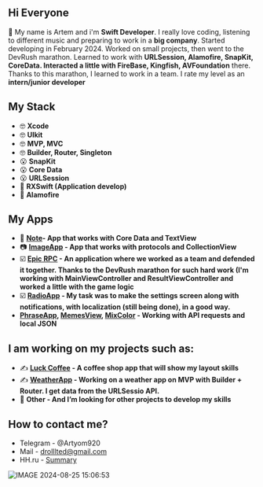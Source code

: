 ## Hi Everyone
👋 My name is Artem and i'm **Swift Developer**. I really love coding, listening to different music and preparing to work in a **big company**. Started developing in February 2024. Worked on small projects, then went to the DevRush marathon. Learned to work with **URLSession, Alamofire, SnapKit, CoreData. Interacted a little with FireBase, Kingfish, AVFoundation** there. Thanks to this marathon, I learned to work in a team. I rate my level as an **intern/junior developer**


## My Stack

- 🤓 **Xcode** 
- 🤓 **UIkit**
- 🤓 **MVP, MVC**
- 🤓 **Builder, Router, Singleton**
- 😮 **SnapKit**
- 😮 **Core Data**
- 😮 **URLSession**
- 🫣 **RXSwift (Application develop)**
- 🫣 **Alamofire**

## My Apps

- 📔 **[Note](https://github.com/Drollllted/Note)- App that works with Core Data and TextView**
- 📷 **[ImageApp](https://github.com/Drollllted/ImageApp) - App that works with protocols and CollectionView**
- ☑️ **[Epic RPC](https://github.com/realeti/EpicRPS) - An application where we worked as a team and defended it together. Thanks to the DevRush marathon for such hard work (I'm working with MainViewController and ResultViewController and worked a little with the game logic**
- ☑️ **[RadioApp](https://github.com/Bruzya/RadioApp) - My task was to make the settings screen along with notifications, with localization (still being done), in a good way.**
- **[PhraseApp](https://github.com/Drollllted/PhraseApp), [MemesView](https://github.com/Drollllted/MemesSearch), [MixColor](https://github.com/Drollllted/MixColor) - Working with API requests and local JSON**

## I am working on my projects such as:
- ✍️ **[Luck Coffee](https://github.com/Drollllted/LuckCoffee) - A coffee shop app that will show my layout skills**
- ✍️ **[WeatherApp](https://github.com/Drollllted/WeatherApp) - Working on a weather app on MVP with Builder + Router. I get data from the URLSessio API.**
- 🫣 **Other - And I’m looking for other projects to develop my skills**

## How to contact me?

- Telegram - @Artyom920
- Mail - drolllted@gmail.com
- HH.ru - [Summary](https://spb.hh.ru/resume/bf2f3967ff0cd9327f0039ed1f426d61783072)

![IMAGE 2024-08-25 15:06:53](https://github.com/user-attachments/assets/d94d0ead-78af-495e-88cd-ea0c10716af3)

